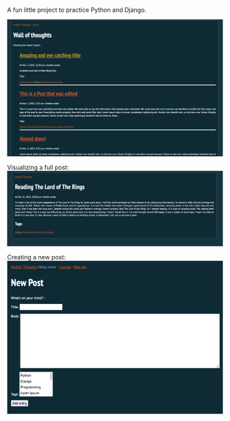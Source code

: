 A fun little project to practice Python and Django.

![Home](/example_pics/blog1.png)

Visualizing a full post:
![](/example_pics/blog2.png)

Creating a new post:
![](/example_pics/blog6.png)
